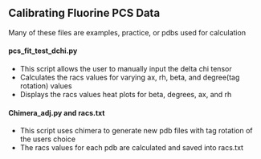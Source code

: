 ## Calibrating Fluorine PCS Data

Many of these files are examples, practice, or pdbs used for calculation

#### pcs_fit_test_dchi.py
* This script allows the user to manually input the delta chi tensor
* Calculates the racs values for varying ax, rh, beta, and degree(tag rotation) values
* Displays the racs values heat plots for beta, degrees, ax, and rh

#### Chimera_adj.py and racs.txt
* This script uses chimera to generate new pdb files with tag rotation of the users choice
* The racs values for each pdb are calculated and saved into racs.txt 


